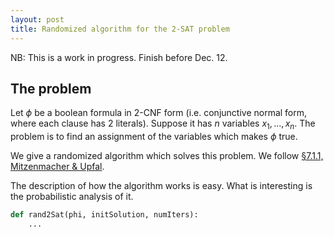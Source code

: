 ```yaml
---
layout: post
title: Randomized algorithm for the 2-SAT problem
---
```


NB: This is a work in progress. Finish before Dec. 12.

## The problem
Let $\phi$ be a boolean formula in $2$-CNF form (i.e.
conjunctive normal form, where each clause has $2$ literals).
Suppose it has $n$ variables $x_1,\ldots,x_n$. The problem
is to find an assignment of the variables which makes $\phi$ true.

We give a randomized algorithm which solves this problem. We
follow [§7.1.1, Mitzenmacher & Upfal](https://www.amazon.ca/Probability-Computing-Randomized-Algorithms-Probabilistic/dp/0521835402).

The description of how the algorithm works is easy. What is interesting
is the probabilistic analysis of it.

```python
def rand2Sat(phi, initSolution, numIters):
	...
```
 
